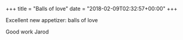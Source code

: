 +++
title = "Balls of love"
date = "2018-02-09T02:32:57+00:00"
+++

Excellent new appetizer: balls of love

Good work Jarod
			